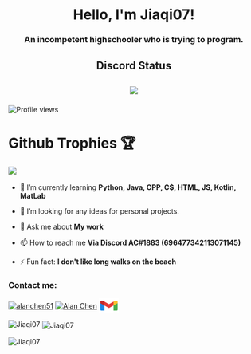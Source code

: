 <h1 align="center">Hello, I'm Jiaqi07!</h1>
<h3 align="center">An incompetent highschooler who is trying to program.</h3>

<div  align="center">
    <h2>Discord Status<br><br>
    <a href="https://discord.com/users/696477342113071145">
    <img height="80px" src="https://discord.c99.nl/widget/theme-3/696477342113071145.png" />
    </a><br>
</div>

![Profile views](https://gpvc.arturio.dev/Jiaqi07)

<div align=left>
	<h1>Github Trophies 🏆</h1>
	<img src="https://github-profile-trophy.vercel.app/?username=Jiaqi07&theme=discord&no-frame=true">
</div>

- 🌱 I’m currently learning **Python, Java, CPP, C$, HTML, JS, Kotlin, MatLab**

- 🤝 I’m looking for any ideas for personal projects.

- 💬 Ask me about **My work**

- 📫 How to reach me **Via Discord AC#1883 (696477342113071145)**

- ⚡ Fun fact: **I don't like long walks on the beach**

<h3 align="left">Contact me:</h3>
<p align="left">
<a href="https://www.instagram.com/alanchen51" target="blank"><img align="center" src="https://raw.githubusercontent.com/rahuldkjain/github-profile-readme-generator/master/src/images/icons/Social/instagram.svg" alt="alanchen51" height="30" width="40" /></a>
<a href="https://www.youtube.com/channel/UCsmiBrG791EH5YBv6Ft7GMQ" target="blank"><img align="center" src="https://raw.githubusercontent.com/rahuldkjain/github-profile-readme-generator/master/src/images/icons/Social/youtube.svg" alt="Alan Chen" height="30" width="40" /></a>
<a href= "https://mail.google.com/mail/u/0/#inbox?compose=GTvVlcSHxwTKQJchsZWnfppvWFRGqCjBqnRQlHkbmHgrsmKFbJDSPxXLxqbVSRJCRzfZCWJTbrMJJ" target="blank"><img align="center" src="https://raw.githubusercontent.com/rahuldkjain/github-profile-readme-generator/master/src/images/icons/Social/gmail.svg" alt="Alan Chen" height="30" width="40" /></a>
</p>

<p><img align="left" src="https://github-readme-stats.vercel.app/api/top-langs?username=Jiaqi07&show_icons=true&theme=dark&locale=en&layout=compact" alt="Jiaqi07" /></p>

<p>&nbsp;<img align="center" src="https://github-readme-stats.vercel.app/api?username=Jiaqi07&show_icons=true&theme=dark&title_color=ffffff&text_color=009919&locale=en" alt="Jiaqi07" /></p>

<p><img align="center" src="https://github-readme-streak-stats.herokuapp.com/?user=Jiaqi07&theme=dark" alt="Jiaqi07" /></p>
